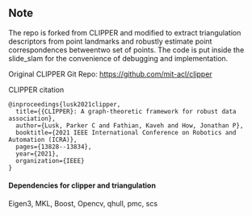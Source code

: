 ## Note
The repo is forked from CLIPPER and modified to extract triangulation descriptors from point landmarks and robustly estimate point correspondences betweentwo set of points. The code is put inside the slide_slam for the convenience of debugging and implementation.

Original CLIPPER Git Repo: https://github.com/mit-acl/clipper

CLIPPER citation
```
@inproceedings{lusk2021clipper,
  title={{CLIPPER}: A graph-theoretic framework for robust data association},
  author={Lusk, Parker C and Fathian, Kaveh and How, Jonathan P},
  booktitle={2021 IEEE International Conference on Robotics and Automation (ICRA)},
  pages={13828--13834},
  year={2021},
  organization={IEEE}
}
```

#### Dependencies for clipper and triangulation
Eigen3, MKL, Boost, Opencv, qhull, pmc, scs
